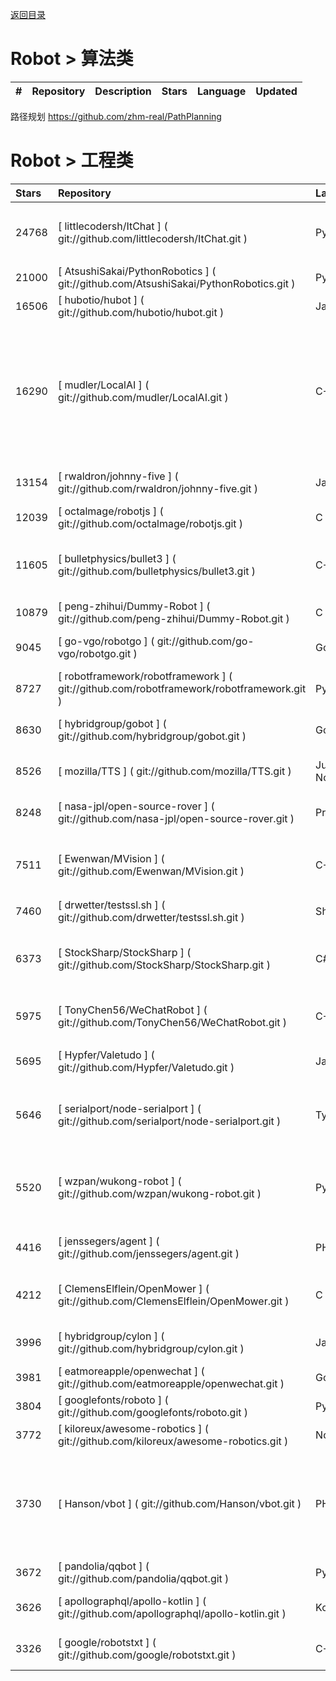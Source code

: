 <a href="https://github.com/liqi-c/AI-Robot-Knowledge-Repository">返回目录</a>

# Robot > 算法类
|#|Repository|Description|Stars|Language|Updated|
|:-|:-|:-|:-|:-|:-|

路径规划 https://github.com/zhm-real/PathPlanning

# Robot > 工程类 
|Stars|Repository|Language|Description|Updated|Created|
|:-|:-|:-|:-|:-|:-|
| 24768 | [ littlecodersh/ItChat ] ( git://github.com/littlecodersh/ItChat.git ) | Python | A complete and graceful API for Wechat. 微信个人号接口、微信机器人及命令行微信，三十行即可自定义个人号机器人。 | 2024-02-08T04:00:31Z | 2016-01-19T07:49:48Z
| 21000 | [ AtsushiSakai/PythonRobotics ] ( git://github.com/AtsushiSakai/PythonRobotics.git ) | Python | Python sample codes for robotics algorithms. | 2024-02-08T03:36:06Z | 2016-03-21T09:34:43Z
| 16506 | [ hubotio/hubot ] ( git://github.com/hubotio/hubot.git ) | JavaScript | A customizable life embetterment robot. | 2024-02-07T22:58:59Z | 2011-08-27T08:30:59Z
| 16290 | [ mudler/LocalAI ] ( git://github.com/mudler/LocalAI.git ) | C++ | :robot: The free, Open Source OpenAI alternative. Self-hosted, community-driven and local-first. Drop-in replacement for OpenAI running on consumer-grade hardware. No GPU required. Runs ggml, gguf, GPTQ, onnx, TF compatible models: llama, llama2, rwkv, whisper, vicuna, koala, cerebras, falcon, dolly, starcoder, and many others | 2024-02-08T03:06:14Z | 2023-03-18T22:58:02Z
| 13154 | [ rwaldron/johnny-five ] ( git://github.com/rwaldron/johnny-five.git ) | JavaScript | JavaScript Robotics and IoT programming framework, developed at Bocoup. | 2024-02-06T14:49:07Z | 2012-03-30T20:09:52Z
| 12039 | [ octalmage/robotjs ] ( git://github.com/octalmage/robotjs.git ) | C | Node.js Desktop Automation.  | 2024-02-07T23:22:43Z | 2014-08-31T14:13:47Z
| 11605 | [ bulletphysics/bullet3 ] ( git://github.com/bulletphysics/bullet3.git ) | C++ | Bullet Physics SDK: real-time collision detection and multi-physics simulation for VR, games, visual effects, robotics, machine learning etc. | 2024-02-07T18:17:09Z | 2011-04-12T18:45:08Z
| 10879 | [ peng-zhihui/Dummy-Robot ] ( git://github.com/peng-zhihui/Dummy-Robot.git ) | C | 我的超迷你机械臂机器人项目。 | 2024-02-08T04:25:41Z | 2021-10-07T11:42:58Z
| 9045 | [ go-vgo/robotgo ] ( git://github.com/go-vgo/robotgo.git ) | Go | RobotGo, Go Native cross-platform RPA and GUI automation  @vcaesar | 2024-02-07T15:04:47Z | 2016-09-26T16:26:56Z
| 8727 | [ robotframework/robotframework ] ( git://github.com/robotframework/robotframework.git ) | Python | Generic automation framework for acceptance testing and RPA | 2024-02-07T23:38:25Z | 2014-06-27T11:10:38Z
| 8630 | [ hybridgroup/gobot ] ( git://github.com/hybridgroup/gobot.git ) | Go | Golang framework for robotics, drones, and the Internet of Things (IoT) | 2024-02-07T21:36:46Z | 2013-09-21T14:09:19Z
| 8526 | [ mozilla/TTS ] ( git://github.com/mozilla/TTS.git ) | Jupyter Notebook | :robot: :speech_balloon: Deep learning for Text to Speech  (Discussion forum: https://discourse.mozilla.org/c/tts) | 2024-02-07T23:33:33Z | 2018-01-23T14:22:06Z
| 8248 | [ nasa-jpl/open-source-rover ] ( git://github.com/nasa-jpl/open-source-rover.git ) | Prolog | A build-it-yourself, 6-wheel rover based on the rovers on Mars! | 2024-02-07T17:39:24Z | 2018-06-29T23:57:16Z
| 7511 | [ Ewenwan/MVision ] ( git://github.com/Ewenwan/MVision.git ) | C++ | 机器人视觉 移动机器人 VS-SLAM ORB-SLAM2 深度学习目标检测 yolov3 行为检测 opencv  PCL 机器学习 无人驾驶 | 2024-02-07T14:09:56Z | 2017-09-24T06:25:27Z
| 7460 | [ drwetter/testssl.sh ] ( git://github.com/drwetter/testssl.sh.git ) | Shell | Testing TLS/SSL encryption anywhere on any port  | 2024-02-07T21:10:19Z | 2014-07-01T11:55:26Z
| 6373 | [ StockSharp/StockSharp ] ( git://github.com/StockSharp/StockSharp.git ) | C# | Algorithmic trading and quantitative trading open source platform to develop trading robots (stock markets, forex, crypto, bitcoins, and options). | 2024-02-07T03:25:04Z | 2014-12-08T07:53:44Z
| 5975 | [ TonyChen56/WeChatRobot ] ( git://github.com/TonyChen56/WeChatRobot.git ) | C++ | 微信HOOK、微信机器人   wxhook，数据库解密 微信公众号采集 微信公众号爬虫，企业微信HOOK | 2024-02-08T04:34:40Z | 2019-07-21T06:06:23Z
| 5695 | [ Hypfer/Valetudo ] ( git://github.com/Hypfer/Valetudo.git ) | JavaScript | Cloud replacement for vacuum robots enabling local-only operation | 2024-02-07T13:19:58Z | 2018-07-12T07:07:43Z
| 5646 | [ serialport/node-serialport ] ( git://github.com/serialport/node-serialport.git ) | TypeScript | Access serial ports with JavaScript. Linux, OSX and Windows. Welcome your robotic JavaScript overlords. Better yet, program them! | 2024-02-07T22:09:46Z | 2010-09-07T12:24:28Z
| 5520 | [ wzpan/wukong-robot ] ( git://github.com/wzpan/wukong-robot.git ) | Python | 🤖 wukong-robot 是一个简单、灵活、优雅的中文语音对话机器人/智能音箱项目，支持ChatGPT多轮对话能力，还可能是首个支持脑机交互的开源智能音箱项目。 | 2024-02-08T02:04:21Z | 2019-01-16T16:19:51Z
| 4416 | [ jenssegers/agent ] ( git://github.com/jenssegers/agent.git ) | PHP | 👮 A PHP desktop/mobile user agent parser with support for Laravel, based on Mobiledetect | 2024-01-31T06:48:43Z | 2013-08-10T09:19:59Z
| 4212 | [ ClemensElflein/OpenMower ] ( git://github.com/ClemensElflein/OpenMower.git ) | C | Let's upgrade cheap off-the-shelf robotic mowers to modern, smart RTK GPS based lawn mowing robots! | 2024-02-08T01:36:59Z | 2022-01-26T15:24:24Z
| 3996 | [ hybridgroup/cylon ] ( git://github.com/hybridgroup/cylon.git ) | JavaScript | JavaScript framework for robotics, drones, and the Internet of Things (IoT) | 2024-01-30T19:51:11Z | 2013-10-18T06:57:08Z
| 3981 | [ eatmoreapple/openwechat ] ( git://github.com/eatmoreapple/openwechat.git ) | Go | golang微信SDK | 2024-02-07T12:03:46Z | 2021-01-13T07:37:05Z
| 3804 | [ googlefonts/roboto ] ( git://github.com/googlefonts/roboto.git ) | Python | The Roboto family of fonts | 2024-02-07T15:07:41Z | 2015-04-11T03:59:41Z
| 3772 | [ kiloreux/awesome-robotics ] ( git://github.com/kiloreux/awesome-robotics.git ) | None | A list of awesome Robotics resources | 2024-02-07T09:43:57Z | 2015-11-26T16:53:05Z
| 3730 | [ Hanson/vbot ] ( git://github.com/Hanson/vbot.git ) | PHP | 微信，企微，机器人，企业微信，企微机器人，微信机器人，小红书，聚合聊天，RPA，协议，hook，逆向，worktool，ntwork，群发，自动回复，chatgpt，API对接，稳定防封全语言通用，企业定制/SCRM/SAAS专用 | 2024-02-07T08:51:26Z | 2016-12-07T09:32:56Z
| 3672 | [ pandolia/qqbot ] ( git://github.com/pandolia/qqbot.git ) | Python | QQBot: A conversation robot base on Tencent's SmartQQ | 2024-02-07T22:57:28Z | 2016-07-29T13:06:47Z
| 3626 | [ apollographql/apollo-kotlin ] ( git://github.com/apollographql/apollo-kotlin.git ) | Kotlin | :robot:  A strongly-typed, caching GraphQL client for the JVM, Android, and Kotlin multiplatform. | 2024-02-07T03:17:15Z | 2016-09-28T14:03:30Z
| 3326 | [ google/robotstxt ] ( git://github.com/google/robotstxt.git ) | C++ | The repository contains Google's robots.txt parser and matcher as a C++ library (compliant to C++11). | 2024-02-02T11:17:19Z | 2019-06-11T17:30:19Z


